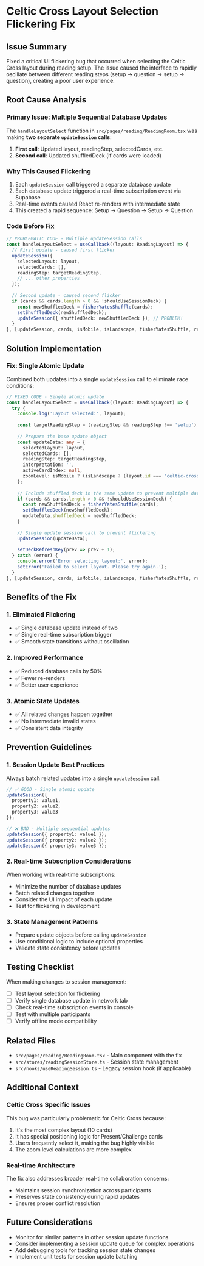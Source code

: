 # Celtic Cross Layout Selection Flickering Fix

## Issue Summary
Fixed a critical UI flickering bug that occurred when selecting the Celtic Cross layout during reading setup. The issue caused the interface to rapidly oscillate between different reading steps (setup → question → setup → question), creating a poor user experience.

## Root Cause Analysis

### Primary Issue: Multiple Sequential Database Updates
The `handleLayoutSelect` function in `src/pages/reading/ReadingRoom.tsx` was making **two separate `updateSession` calls**:

1. **First call**: Updated layout, readingStep, selectedCards, etc.
2. **Second call**: Updated shuffledDeck (if cards were loaded)

### Why This Caused Flickering
1. Each `updateSession` call triggered a separate database update
2. Each database update triggered a real-time subscription event via Supabase
3. Real-time events caused React re-renders with intermediate state
4. This created a rapid sequence: Setup → Question → Setup → Question

### Code Before Fix
```typescript
// PROBLEMATIC CODE - Multiple updateSession calls
const handleLayoutSelect = useCallback((layout: ReadingLayout) => {
  // First update - caused first flicker
  updateSession({
    selectedLayout: layout,
    selectedCards: [],
    readingStep: targetReadingStep,
    // ... other properties
  });
  
  // Second update - caused second flicker
  if (cards && cards.length > 0 && !shouldUseSessionDeck) {
    const newShuffledDeck = fisherYatesShuffle(cards);
    setShuffledDeck(newShuffledDeck);
    updateSession({ shuffledDeck: newShuffledDeck }); // PROBLEM!
  }
}, [updateSession, cards, isMobile, isLandscape, fisherYatesShuffle, readingStep]);
```

## Solution Implementation

### Fix: Single Atomic Update
Combined both updates into a single `updateSession` call to eliminate race conditions:

```typescript
// FIXED CODE - Single atomic update
const handleLayoutSelect = useCallback((layout: ReadingLayout) => {
  try {
    console.log('Layout selected:', layout);
    
    const targetReadingStep = (readingStep && readingStep !== 'setup') ? 'drawing' : 'ask-question';
    
    // Prepare the base update object
    const updateData: any = {
      selectedLayout: layout,
      selectedCards: [],
      readingStep: targetReadingStep,
      interpretation: '',
      activeCardIndex: null,
      zoomLevel: isMobile ? (isLandscape ? (layout.id === 'celtic-cross' ? 0.8 : 1) : (layout.id === 'celtic-cross' ? 0.6 : 0.8)) : (layout.id === 'celtic-cross' ? 1.0 : 1.6)
    };
    
    // Include shuffled deck in the same update to prevent multiple database calls
    if (cards && cards.length > 0 && !shouldUseSessionDeck) {
      const newShuffledDeck = fisherYatesShuffle(cards);
      setShuffledDeck(newShuffledDeck);
      updateData.shuffledDeck = newShuffledDeck;
    }
    
    // Single update session call to prevent flickering
    updateSession(updateData);
    
    setDeckRefreshKey(prev => prev + 1);
  } catch (error) {
    console.error('Error selecting layout:', error);
    setError('Failed to select layout. Please try again.');
  }
}, [updateSession, cards, isMobile, isLandscape, fisherYatesShuffle, readingStep, shouldUseSessionDeck]);
```

## Benefits of the Fix

### 1. Eliminated Flickering
- ✅ Single database update instead of two
- ✅ Single real-time subscription trigger
- ✅ Smooth state transitions without oscillation

### 2. Improved Performance
- ✅ Reduced database calls by 50%
- ✅ Fewer re-renders
- ✅ Better user experience

### 3. Atomic State Updates
- ✅ All related changes happen together
- ✅ No intermediate invalid states
- ✅ Consistent data integrity

## Prevention Guidelines

### 1. Session Update Best Practices
Always batch related updates into a single `updateSession` call:

```typescript
// ✅ GOOD - Single atomic update
updateSession({
  property1: value1,
  property2: value2,
  property3: value3
});

// ❌ BAD - Multiple sequential updates
updateSession({ property1: value1 });
updateSession({ property2: value2 });
updateSession({ property3: value3 });
```

### 2. Real-time Subscription Considerations
When working with real-time subscriptions:
- Minimize the number of database updates
- Batch related changes together
- Consider the UI impact of each update
- Test for flickering in development

### 3. State Management Patterns
- Prepare update objects before calling `updateSession`
- Use conditional logic to include optional properties
- Validate state consistency before updates

## Testing Checklist

When making changes to session management:
- [ ] Test layout selection for flickering
- [ ] Verify single database update in network tab
- [ ] Check real-time subscription events in console
- [ ] Test with multiple participants
- [ ] Verify offline mode compatibility

## Related Files
- `src/pages/reading/ReadingRoom.tsx` - Main component with the fix
- `src/stores/readingSessionStore.ts` - Session state management
- `src/hooks/useReadingSession.ts` - Legacy session hook (if applicable)

## Additional Context

### Celtic Cross Specific Issues
This bug was particularly problematic for Celtic Cross because:
1. It's the most complex layout (10 cards)
2. It has special positioning logic for Present/Challenge cards
3. Users frequently select it, making the bug highly visible
4. The zoom level calculations are more complex

### Real-time Architecture
The fix also addresses broader real-time collaboration concerns:
- Maintains session synchronization across participants
- Preserves state consistency during rapid updates
- Ensures proper conflict resolution

## Future Considerations
- Monitor for similar patterns in other session update functions
- Consider implementing a session update queue for complex operations
- Add debugging tools for tracking session state changes
- Implement unit tests for session update batching 